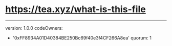 # https://tea.xyz/what-is-this-file
---
version: 1.0.0
codeOwners:
  - '0xFF8934A01D40384BE250Bc69f40e3f4CF266A8ea'
quorum: 1
